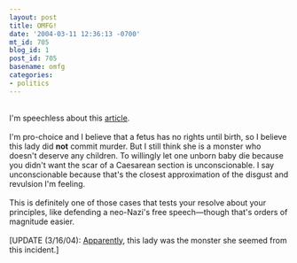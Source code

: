 ```yaml
---
layout: post
title: OMFG!
date: '2004-03-11 12:36:13 -0700'
mt_id: 705
blog_id: 1
post_id: 705
basename: omfg
categories:
- politics
---
```

<br />I'm speechless about this <a href="http://customwire.ap.org/dynamic/stories/M/MOTHER_CHARGED?SITE=TXCOL&amp;SECTION=HOME&amp;TEMPLATE=DEFAULT">article</a>.<br /><br />I'm pro-choice and I believe that a fetus has no rights until birth, so I believe this lady did <strong>not</strong> commit murder. But I still think she is a monster who doesn't deserve any children. To willingly let one unborn baby die because you didn't want the scar of a Caesarean section is unconscionable. I say unconscionable because that's the closest approximation of the disgust and revulsion I'm feeling.<br /><br />This is definitely one of those cases that tests your resolve about your principles, like defending a neo-Nazi's free speech&#x2014;though that's orders of magnitude easier.<br /><br />[UPDATE (3/16/04): <a href="http://story.news.yahoo.com/news?tmpl=story&amp;cid=533&amp;e=6&amp;u=/ap/20040314/ap_on_re_us/mother_charged">Apparently</a>, this lady was the monster she seemed from this incident.]<br /><br /><br />
